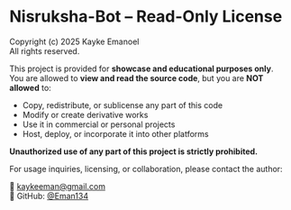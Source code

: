 # Nisruksha-Bot – Read-Only License

Copyright (c) 2025 Kayke Emanoel  
All rights reserved.

This project is provided for **showcase and educational purposes only**.  
You are allowed to **view and read the source code**, but you are **NOT allowed** to:

- Copy, redistribute, or sublicense any part of this code
- Modify or create derivative works
- Use it in commercial or personal projects
- Host, deploy, or incorporate it into other platforms

**Unauthorized use of any part of this project is strictly prohibited.**

For usage inquiries, licensing, or collaboration, please contact the author:

📧 kaykeeman@gmail.com  
🔗 GitHub: [@Eman134](https://github.com/Eman134)
